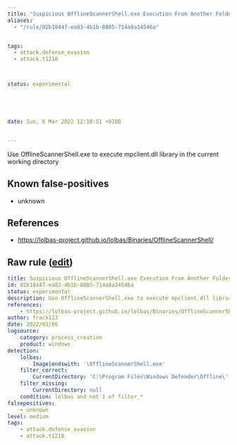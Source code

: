 ```yaml
---
title: "Suspicious OfflineScannerShell.exe Execution From Another Folder"
aliases:
  - "/rule/02b18447-ea83-4b1b-8805-714a8a34546a"


tags:
  - attack.defense_evasion
  - attack.t1218



status: experimental





date: Sun, 6 Mar 2022 12:10:51 +0100


---
```


Use OfflineScannerShell.exe to execute mpclient.dll library in the current working directory

<!--more-->


## Known false-positives

* unknown



## References

* https://lolbas-project.github.io/lolbas/Binaries/OfflineScannerShell/


## Raw rule ([edit](https://github.com/SigmaHQ/sigma/edit/master/rules/windows/process_creation/proc_creation_win_lolbas_offlinescannershell.yml))
```yaml
title: Suspicious OfflineScannerShell.exe Execution From Another Folder
id: 02b18447-ea83-4b1b-8805-714a8a34546a
status: experimental
description: Use OfflineScannerShell.exe to execute mpclient.dll library in the current working directory 
references:
    - https://lolbas-project.github.io/lolbas/Binaries/OfflineScannerShell/
author: frack113
date: 2022/03/06
logsource:
    category: process_creation
    product: windows
detection:
    lolbas:
        Image|endswith: '\OfflineScannerShell.exe'
    filter_correct:
        CurrentDirectory: 'C:\Program Files\Windows Defender\Offline\'
    filter_missing: 
        CurrentDirectory: null
    condition: lolbas and not 1 of filter_*
falsepositives:
    - unknown
level: medium
tags:
    - attack.defense_evasion
    - attack.t1218 

```
